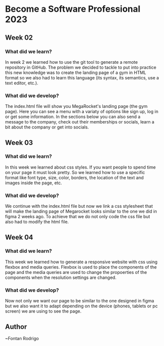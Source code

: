 # Become a Software Professional 2023

## Week 02
### What did we learn?
In week 2 we learned how to use the git tool to generate a remote repository in GitHub. The problem we decided to tackle to put into practice this new knowledge was to create the landing page of a gym in HTML format so we also had to learn this language (its syntax, its semantics, use a text editor, etc.).
### What did we develop?
The index.html file will show you MegaRocket's landing page (the gym page). Here you can see a menu with a variaty of options like sign up, log in or get some information. In the sections below you can also send a message to the company, check out their memberships or socials, learn a bit about the company or get into socials.

## Week 03
### What did we learn?
In this week we learned about css styles. If you want people to spend time on your page it must look pretty. So we learned how to use a specific format like font type, size, color, borders, the location of the text and images inside the page, etc.
### What did we develop?
We continue with the index.html file but now we link a css stylesheet that will make the landing page of Megarocket looks similar to the one we did in figma 2 weeks ago. To achieve that we do not only code the css file but also had to modify the html file.

## Week 04
### What did we learn?
This week we learned how to generate a responsive website with css using flexbox and media queries. Flexbox is used to place the components of the page and the media queries are used to change the propoerties of the components when the resolution settings are changed.
### What did we develop?
Now not only we want our page to be similar to the one designed in figma but we also want it to adapt depending on the device (phones, tablets or pc screen) we are using to see the page.

## Author
~Fontan Rodrigo
